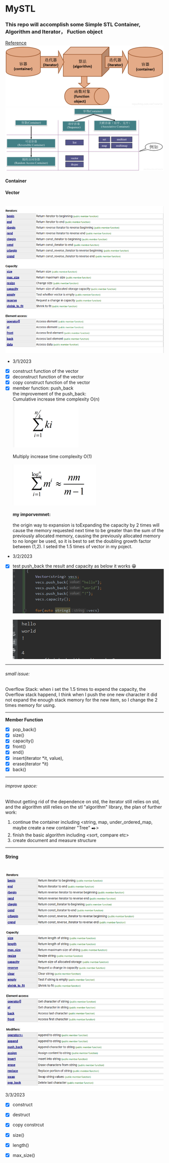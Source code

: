 # MySTL

### This repo will accomplish some Simple STL Container, Algorithm and Iterator， Fuction object
[Reference](https://blog.csdn.net/TowerOs/article/details/103957395)
![image](Image/20200113145457969.png)
![image](Image/20200113170635707.png)

#### Container
#### Vector
</br>![image](Image\vector.png)<br/>
* 3/1/2023
- [x] construct function of the vector
- [x] deconstruct function of the vector
- [x] copy construct function of the vector
- [x] member function: push_back
<br/> the improvement of the push_back: </br>
Cumulative increase time complexity O(n) 
<br/>![image](Image/Cumulative_increase.png)</br>
<br/> Multiply increase time complexity O(1)</br>
<br/> ![image](Image/multiply.png) </br>
<br/> **my imporvemnet:** <br/>
<br/>the origin way to expansion is toExpanding the capacity by 2 times will cause the memory requested next time to be greater than the sum of the previously allocated memory, causing the previously allocated memory to no longer be used, so it is best to set the doubling growth factor between (1,2).
 I seted the 1.5 times of vector in my poject.<br/>

*  3/2/2023
- [x] test push_back the result and capacity as below it works :grin:
<br/>![image](Image/test_push_bcak.png)</br>
<br/>![image](Image/result_push_back.png)</br>
***
###### small issue:
Overflow Stack:
when i set the 1.5 times to expend the capacity, the Overflow stack happend, I think when I push the one new character it did not expand the enough stack memory for the new item, so I change the 2 times memory for using.
***
**Member Function**
- [x] pop_back()
- [x] size()
- [x] capacity() 
- [x] front() 
- [x] end()
- [x] insert(iterator *it, value), 
- [x] erase(iterator *it)
- [x] back()
***
###### improve space:
Without getting rid of the dependence on std, the iterator still relies on std, and the algorithm still relies on the stl "algorithm" library, the plan of
further work:
1. continue the container including <string, map, under_ordered_map, maybe create a new container "Tree" :black_nib:>
2. finish the basic algorithm including <sort, compare etc> 
3. create document and measure structure
***



#### String
</br>![image](Image\string.png)<br/>
3/3/2023
- [x] construct
- [x] destruct
- [x] copy constrcut
- [x] size()
- [x] length()
- [x] max_size()

